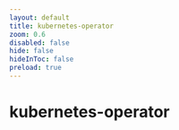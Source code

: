 ```yaml
---
layout: default 
title: kubernetes-operator  
zoom: 0.6   
disabled: false 
hide: false 
hideInToc: false    
preload: true   
---
```



# kubernetes-operator   
